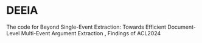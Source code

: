 # DEEIA
The code for Beyond Single-Event Extraction: Towards Efficient Document-Level Multi-Event Argument Extraction , Findings of ACL2024
